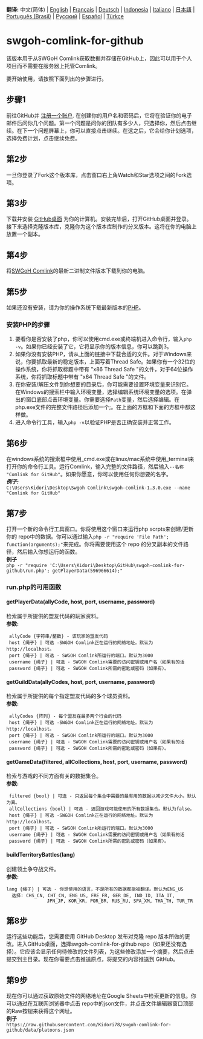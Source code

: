**翻译:**
中文(简体)
 | [English](/README.md)
 | [Français](readme_fre_fr.md)
 | [Deutsch](readme_ger_de.md)
 | [Indonesia](readme_ind_id.md)
 | [Italiano](readme_ita_it.md)
 | [日本語](readme_jpn_jp.md)
 | [Português (Brasil)](reamde_por_br.md)
 | [Русский](readme_rus_ru.md)
 | [Español](readme_spa_xm.md)
 | [Türkçe](readme_tur_tr.md)

# swgoh-comlink-for-github
该版本用于从SWGoH Comlink获取数据并存储在GitHub上，因此可以用于个人项目而不需要在服务器上托管Comlink。
 
要开始使用，请按照下面列出的步骤进行。

## 步骤1
前往GitHub并 [注册一个账户](https://github.com/signup). 在创建你的用户名和密码后，它将在验证你的电子邮件后问你几个问题。第一个问题是问你的团队有多少人，只选择你，然后点击继续。在下一个问题屏幕上，你可以直接点击继续。在这之后，它会给你计划选项，选择免费计划，点击继续免费。 
 
## 第2步
一旦你登录了Fork这个版本库，点击窗口右上角Watch和Star选项之间的Fork选项。

## 第3步
下载并安装 [GitHub桌面](https://desktop.github.com/) 为你的计算机。安装完毕后，打开GitHub桌面并登录。\
接下来选择克隆版本库，克隆你为这个版本库制作的分叉版本。这将在你的电脑上放置一个副本。

## 第4步
将[SWGoH Comlink](https://github.com/sw-goh-tools/swgoh-comlink/releases)的最新二进制文件版本下载到你的电脑。

## 第5步
如果还没有安装，请为你的操作系统下载最新版本的[PHP](https://www.php.net/downloads)。
### 安装PHP的步骤
1. 要看你是否安装了php，你可以使用cmd.exe或终端机进入命令行，输入`php -v`。如果你已经安装了它，它将显示你的版本信息，你可以跳到3。
2. 如果你没有安装PHP，请从上面的链接中下载合适的文件。对于Windows来说，你要抓取最新的稳定版本，上面写着Thread Safe。如果你有一个32位的操作系统，你将抓取标题中带有 "x86 Thread Safe "的文件，对于64位操作系统，你将抓取标题中带有 "x64 Thread Safe "的文件。
3. 在你安装/解压文件到你想要的目录后，你可能需要设置环境变量来识别它。在Windows的搜索栏中输入环境变量，选择编辑系统环境变量的选项。在弹出的窗口底部点击环境变量。你需要选择`Path`变量，然后选择编辑。在php.exe文件的完整文件路径后添加一个;。在上面的方框和下面的方框中都这样做。
4. 进入命令行工具，输入`php -v`以验证PHP是否正确安装并正常工作。

## 第6步
在windows系统的搜索框中使用_cmd.exe或在linux/mac系统中使用_terminal来打开你的命令行工具。运行Comlink，输入完整的文件路径，然后输入`--名称 "Comlink for GitHub"`。如果你愿意，你可以使用任何你想要的名字。\
***例子:***\
`C:\Users\Kidori\Desktop\Swgoh Comlink\swgoh-comlink-1.3.0.exe --name "Comlink for GitHub"`

## 第7步
打开一个新的命令行工具窗口。你将使用这个窗口来运行php scrpts来创建/更新你的 repo中的数据。你可以通过输入`php -r "require 'File Path'; function(arguments);"`来完成。你将需要使用这个 repo 的分叉副本的文件路径，然后输入你想运行的函数。\
**例子**\
`php -r "require 'C:\Users\Kidori\Desktop\GitHub\swgoh-comlink-for-github\run.php'; getPlayerData(596966614);"`

### run.php的可用函数
#### getPlayerData(allyCode, host, port, username, password)
检索属于所提供的盟友代码的玩家资料。\
**参数:**
```
 allyCode {字符串/整数} - 该玩家的盟友代码
 host {绳子} | 可选 -SWGOH Comlink正在运行的网络地址。默认为http://localhost。
 port {绳子} | 可选 - SWGOH Comlink所运行的端口。默认为3000
 username {绳子} | 可选 - SWGOH Comlink需要的访问密钥或用户名（如果有的话
 password {绳子} | 可选 - SWGOH Comlink所需的密匙或密码（如果有）。
```

#### getGuildData(allyCodes, host, port, username, password)
检索属于所提供的每个指定盟友代码的多个球员资料。\
**参数:**
```
 allyCodes {阵列} - 每个盟友在最多两个行会的代码
 host {绳子} | 可选 -SWGOH Comlink正在运行的网络地址。默认为http://localhost。
 port {绳子} | 可选 - SWGOH Comlink所运行的端口。默认为3000
 username {绳子} | 可选 - SWGOH Comlink需要的访问密钥或用户名（如果有的话
 password {绳子} | 可选 - SWGOH Comlink所需的密匙或密码（如果有）。
 ```

#### getGameData(filtered, allCollections, host, port, username, password)
检索与游戏的不同方面有关的数据集合。\
**参数:**
```
 filtered {bool} | 可选 - 只返回每个集合中需要的最有用的数据以减少文件大小。默认为真。
 allCollections {bool} | 可选 - 返回游戏可能使用的所有数据集合。默认为false。
 host {绳子} | 可选 -SWGOH Comlink正在运行的网络地址。默认为http://localhost。
 port {绳子} | 可选 - SWGOH Comlink所运行的端口。默认为3000
 username {绳子} | 可选 - SWGOH Comlink需要的访问密钥或用户名（如果有的话
 password {绳子} | 可选 - SWGOH Comlink所需的密匙或密码（如果有）。
```

#### buildTerritoryBattles(lang)
创建领土争夺战文件。\
**参数:**
```
lang {绳子} | 可选 - 你想使用的语言，不是所有的数据都能被翻译。默认为ENG_US
  选择: CHS_CN, CHT_CN, ENG_US, FRE_FR, GER_DE, IND_ID, ITA_IT,
               JPN_JP, KOR_KR, POR_BR, RUS_RU, SPA_XM, THA_TH, TUR_TR
```

## 第8步
运行这些功能后，您需要使用 GitHub Desktop 发布对克隆 repo 版本所做的更改。进入GitHub桌面，选择swgoh-comlink-for-github repo（如果还没有选择）。它应该会显示任何待修改的文件列表，为这些修改添加一个摘要，然后点击提交到主目录。现在你需要点击推送原点，将提交的内容推送到 GitHub。

## 第9步
现在你可以通过获取原始文件的网络地址在Google Sheets中检索更新的信息。你可以通过在互联网浏览器中点击 repo中的json文件，并点击文件编辑器窗口顶部的Raw按钮来获得这个网址。\
**例子**\
`https://raw.githubusercontent.com/Kidori78/swgoh-comlink-for-github/data/platoons.json`
